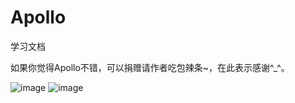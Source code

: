 # Apollo
学习文档

如果你觉得Apollo不错，可以捐赠请作者吃包辣条~，在此表示感谢^_^。

![image](https://github.com/xfgeng666/Apollo/blob/master/images/wx_pay.png,"微信支付")
![image](https://github.com/xfgeng666/Apollo/blob/master/images/zfb_pay.jpg,"支付宝支付")
